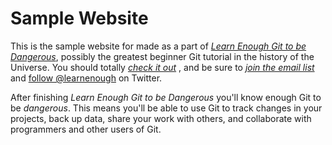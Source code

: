 # Sample Website

This is the sample website for made as a part of [*Learn Enough Git to be Dangerous*](http:learnenough.com/git-tutorial), possibly the greatest beginner Git tutorial in the history of the Universe. You should totally [*check it out*](http:learnenough.com/git-tutorial) , and be sure to [*join the email list*](http:learnenough.com/#email_list) and [follow @learnenough](http:twitter.com/learnenough) on Twitter.

After finishing *Learn Enough Git to be Dangerous* you'll know enough Git to be *dangerous*. This means you'll be able to use Git to track changes in your projects, back up data, share your work with others, and collaborate with programmers and other users of Git.